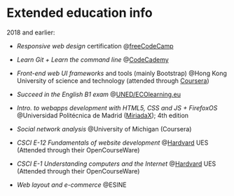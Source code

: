 # Extended education info


2018 and earlier:

- *Responsive web design* certification @[freeCodeCamp](https://www.freecodecamp.org/certification/adrianskar/responsive-web-design)
<!-- 2018 -->

- *Learn Git + Learn the command line* @[CodeCademy](https://www.codecademy.com/learn/learn-git) 
<!-- JAN 2016 -->

- *Front-end web UI frameworks* and tools (mainly Bootstrap) @Hong
Kong University of science and technology (attended through
[Coursera](https://www.coursera.org/learn/web-frameworks/home/info)) 
<!-- FEB - MAR 2016 -->

- *Succeed in the English B1 exam* @[UNED/ECOlearning.eu](https://canal.uned.es/series/5a6f8785b1111f695e8b4569)
<!-- Nov - Dec 2015  -->

- *Intro. to webapps development with HTML5, CSS and JS + FirefoxOS*
@Universidad Politécnica de Madrid ([MiriadaX](https://miriadax.net/web/firefox-os-2edicion)); 4th edition
<!-- MAR - MAY 2013  -->

- *Social network analysis* @University of Michigan (Coursera)
<!-- Aug - Sep 2011 -->

- *CSCI E-12 Fundamentals of website development* @[Hardvard](https://cscie12.dce.harvard.edu/lecture_notes/2011/20110126/handout.html) UES
(Attended through their OpenCourseWare)
<!-- AUG - SEP 2011 -->

- *CSCI E-1 Understanding computers and the Internet* @[Hardvard](http://computerscience1.tv/2011/spring/) UES
(Attended through their OpenCourseWare)
<!-- JUL - AUG 2011 -->

- *Web layout and e-commerce* @ESINE
<!-- 2006-2008 -->